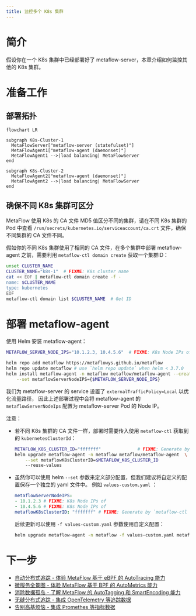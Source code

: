 ```yaml
---
title: 监控多个 K8s 集群
---
```


# 简介

假设你在一个 K8s 集群中已经部署好了 metaflow-server，本章介绍如何监控其他的 K8s 集群。

# 准备工作

## 部署拓扑

```mermaid
flowchart LR

subgraph K8s-Cluster-1
  MetaFlowServer["metaflow-server (statefulset)"]
  MetaFlowAgent1["metaflow-agent (daemonset)"]
  MetaFlowAgent1 -->|load balancing| MetaFlowServer
end

subgraph K8s-Cluster-2
  MetaFlowAgent2["metaflow-agent (daemonset)"]
  MetaFlowAgent2 -->|load balancing| MetaFlowServer
end
```

## 确保不同 K8s 集群可区分

MetaFlow 使用 K8s 的 CA 文件 MD5 值区分不同的集群，请在不同 K8s 集群的 Pod 中查看 `/run/secrets/kubernetes.io/serviceaccount/ca.crt` 文件，确保不同集群的 CA 文件不同。

假如你的不同 K8s 集群使用了相同的 CA 文件，在多个集群中部署 metaflow-agent 之前，需要利用 `metaflow-ctl domain create` 获取一个集群ID：
```bash
unset CLUSTER_NAME
CLUSTER_NAME="k8s-1"  # FIXME: K8s cluster name
cat << EOF | metaflow-ctl domain create -f -
name: $CLUSTER_NAME
type: kubernetes
EOF
metaflow-ctl domain list $CLUSTER_NAME  # Get ID
```

# 部署 metaflow-agent

使用 Helm 安装 metaflow-agent：
```bash
METAFLOW_SERVER_NODE_IPS="10.1.2.3, 10.4.5.6"  # FIXME: K8s Node IPs of metaflow-server

helm repo add metaflow https://metaflowys.github.io/metaflow
helm repo update metaflow # use `helm repo update` when helm < 3.7.0
helm install metaflow-agent -n metaflow metaflow/metaflow-agent --create-namespace \
    --set metaflowServerNodeIPS={$METAFLOW_SERVER_NODE_IPS}
```

我们为 metaflow-server 的 service 设置了 `externalTrafficPolicy=Local` 以优化流量路径，
因此上述部署过程中会将 metaflow-agent 的 `metaflowServerNodeIps` 配置为 metaflow-server Pod 的 Node IP。

注意：
- 若不同 K8s 集群的 CA 文件一样，部署时需要传入使用 `metaflow-ctl` 获取到的 `kubernetesClusterId`：
  ```bash
  METAFLOW_K8S_CLUSTER_ID="fffffff"              # FIXME: Generate by `metaflow-ctl domain create`
  helm upgrade metaflow-agent -n metaflow metaflow/metaflow-agent  \
      --set metaflowK8sClusterID=$METAFLOW_K8S_CLUSTER_ID
      --reuse-values
  ```
- 虽然你可以使用 helm `--set` 参数来定义部分配置，但我们建议将自定义的配置保存一个独立的 yaml 文件中。
  例如 `values-custom.yaml` ：
  ```yaml
  metaflowServerNodeIPS:
  - 10.1.2.3 # FIXME: K8s Node IPs of 
  - 10.4.5.6 # FIXME: K8s Node IPs of 
  metaflowK8sClusterID: "fffffff" # FIXME: Generate by `metaflow-ctl 
  ```
  后续更新可以使用 `-f values-custom.yaml` 参数使用自定义配置：
  ```bash
  helm upgrade metaflow-agent -n metaflow -f values-custom.yaml metaflow/metaflow-agent
  ```

# 下一步

- [自动分布式追踪 - 体验 MetaFlow 基于 eBPF 的 AutoTracing 能力](../auto-tracing/overview/)
- [微服务全景图 - 体验 MetaFlow 基于 BPF 的 AutoMetrics 能力](../auto-metrics/overview/)
- [消除数据孤岛 - 了解 MetaFlow 的 AutoTagging 和 SmartEncoding 能力](../auto-tagging/elimilate-data-silos/)
- [无缝分布式追踪 - 集成 OpenTelemetry 等追踪数据](../agent-integration/tracing/overview/)
- [告别高基烦恼 - 集成 Promethes 等指标数据](../agent-integration/metrics/overview/)
